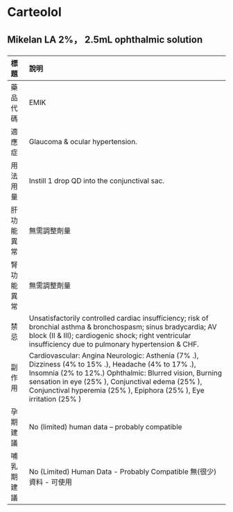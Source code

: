 # Carteolol

## Mikelan LA 2%， 2.5mL ophthalmic solution

##### 

| 標題       | 說明                                                                                                                                                                                                                                                                                     |
|:-----------|:-----------------------------------------------------------------------------------------------------------------------------------------------------------------------------------------------------------------------------------------------------------------------------------------|
| 藥品代碼   | EMIK                                                                                                                                                                                                                                                                                     |
| 適應症     | Glaucoma & ocular hypertension.                                                                                                                                                                                                                                                          |
| 用法用量   | Instill 1 drop QD into the conjunctival sac.                                                                                                                                                                                                                                             |
| 肝功能異常 | 無需調整劑量                                                                                                                                                                                                                                                                             |
| 腎功能異常 | 無需調整劑量                                                                                                                                                                                                                                                                             |
| 禁忌       | Unsatisfactorily controlled cardiac insufficiency; risk of bronchial asthma & bronchospasm; sinus bradycardia; AV block (II & III); cardiogenic shock; right ventricular insufficiency due to pulmonary hypertension & CHF.                                                              |
| 副作用     | Cardiovascular: Angina Neurologic: Asthenia (7% .), Dizziness (4% to 15% .), Headache (4% to 17% .), Insomnia (2% to 12%.) Ophthalmic: Blurred vision, Burning sensation in eye (25% ), Conjunctival edema (25% ), Conjunctival hyperemia (25% ), Epiphora (25% ), Eye irritation (25% ) |
| 孕期建議   | No (limited) human data – probably compatible                                                                                                                                                                                                                                            |
| 哺乳期建議 | No (Limited) Human Data - Probably Compatible 無(很少)資料 - 可使用                                                                                                                                                                                                                      |


